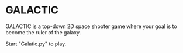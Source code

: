 # GALACTIC
GALACTIC is a top-down 2D space shooter game where your goal is to become the ruler of the galaxy.

Start "Galatic.py" to play.

